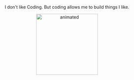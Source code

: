 <p align="center">
 I don't like Coding.
But coding allows me to build things I like. 
 </p>
<p align="center">
 
  <img src="https://media.giphy.com/media/Y073XklaFddvZkGgUZ/giphy.gif?cid=ecf05e471ij38m13vucnvwjasra7txxb6qsfv8q3f2ajhkjj&rid=giphy.gif&ct=g" alt="animated" width="200" height="200"/>
</p>
